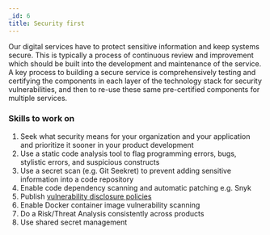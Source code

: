 ```yaml
---
_id: 6
title: Security first 
---
```


Our digital services have to protect sensitive information and keep systems secure. This is typically a process of continuous review and improvement which should be built into the development and maintenance of the service. A key process to building a secure service is comprehensively testing and certifying the components in each layer of the technology stack for security vulnerabilities, and then to re-use these same pre-certified components for multiple services.

### Skills to work on

1. Seek what security means for your organization and your application and prioritize it sooner in your product development
1. Use a static code analysis tool to flag programming errors, bugs, stylistic errors, and suspicious constructs
1. Use a secret scan (e.g. Git Seekret) to prevent adding sensitive information into a code repository
1. Enable code dependency scanning and automatic patching e.g. Snyk
1. Publish [vulnerability disclosure policies](https://github.com/cds-snc/.github/blob/master/SECURITY.md)
1. Enable Docker container image vulnerability scanning
1. Do a Risk/Threat Analysis consistently across products
1. Use shared secret management
